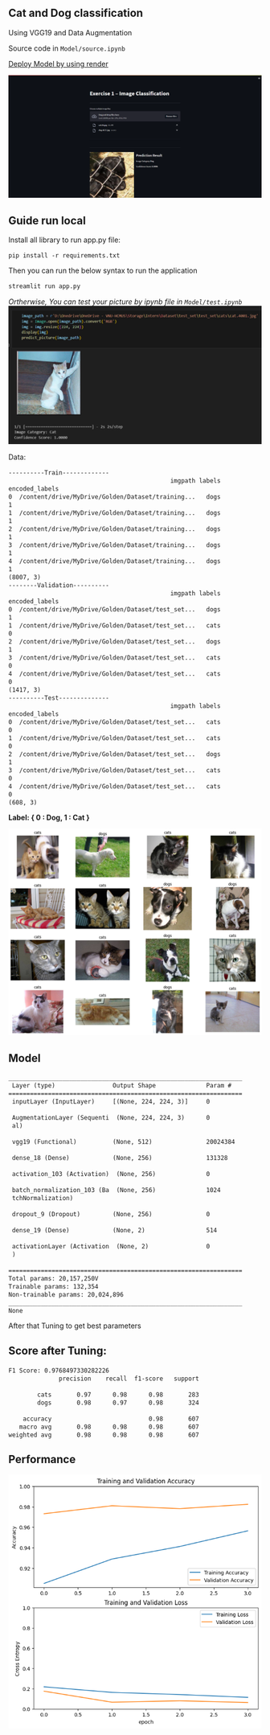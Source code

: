 ## Cat and Dog classification
Using VGG19 and Data Augmentation

Source code in ````Model/source.ipynb````

[Deploy Model by using render](https://cat-and-dog.onrender.com/)

![Deploy](https://github.com/KhoaHCMUS/Cat_and_Dog_classification/blob/master/image/deploy.png)

## Guide run local
Install all library to run app.py file:

```
pip install -r requirements.txt
```
Then you can run the below syntax to run the application
```Python
streamlit run app.py
```
*Ortherwise, You can test your picture by ipynb file in ````Model/test.ipynb````*
![test](https://github.com/KhoaHCMUS/Cat_and_Dog_classification/blob/master/image/test.png)


Data:
```
----------Train-------------
                                             imgpath labels  encoded_labels
0  /content/drive/MyDrive/Golden/Dataset/training...   dogs               1
1  /content/drive/MyDrive/Golden/Dataset/training...   dogs               1
2  /content/drive/MyDrive/Golden/Dataset/training...   dogs               1
3  /content/drive/MyDrive/Golden/Dataset/training...   dogs               1
4  /content/drive/MyDrive/Golden/Dataset/training...   dogs               1
(8007, 3)
--------Validation----------
                                             imgpath labels  encoded_labels
0  /content/drive/MyDrive/Golden/Dataset/test_set...   dogs               1
1  /content/drive/MyDrive/Golden/Dataset/test_set...   cats               0
2  /content/drive/MyDrive/Golden/Dataset/test_set...   dogs               1
3  /content/drive/MyDrive/Golden/Dataset/test_set...   cats               0
4  /content/drive/MyDrive/Golden/Dataset/test_set...   cats               0
(1417, 3)
----------Test--------------
                                             imgpath labels  encoded_labels
0  /content/drive/MyDrive/Golden/Dataset/test_set...   cats               0
1  /content/drive/MyDrive/Golden/Dataset/test_set...   cats               0
2  /content/drive/MyDrive/Golden/Dataset/test_set...   dogs               1
3  /content/drive/MyDrive/Golden/Dataset/test_set...   cats               0
4  /content/drive/MyDrive/Golden/Dataset/test_set...   cats               0
(608, 3)
```

**Label: { 0 : Dog, 1 : Cat }**

![View data](https://github.com/KhoaHCMUS/Cat_and_Dog_classification/blob/master/image/data.png)


## Model
```
_________________________________________________________________
 Layer (type)                Output Shape              Param #   
=================================================================
 inputLayer (InputLayer)     [(None, 224, 224, 3)]     0         
                                                                 
 AugmentationLayer (Sequenti  (None, 224, 224, 3)      0         
 al)                                                             
                                                                 
 vgg19 (Functional)          (None, 512)               20024384  
                                                                 
 dense_18 (Dense)            (None, 256)               131328    
                                                                 
 activation_103 (Activation)  (None, 256)              0         
                                                                 
 batch_normalization_103 (Ba  (None, 256)              1024      
 tchNormalization)                                               
                                                                 
 dropout_9 (Dropout)         (None, 256)               0         
                                                                 
 dense_19 (Dense)            (None, 2)                 514       
                                                                 
 activationLayer (Activation  (None, 2)                0         
 )                                                               
                                                                 
=================================================================
Total params: 20,157,250V
Trainable params: 132,354
Non-trainable params: 20,024,896
_________________________________________________________________
None
```
After that Tuning to get best parameters
## Score after Tuning:
```
F1 Score: 0.9768497330282226
              precision    recall  f1-score   support

        cats       0.97      0.98      0.98       283
        dogs       0.98      0.97      0.98       324

    accuracy                           0.98       607
   macro avg       0.98      0.98      0.98       607
weighted avg       0.98      0.98      0.98       607
```
## Performance
![View data](https://github.com/KhoaHCMUS/Cat_and_Dog_classification/blob/master/image/performance.png)







